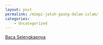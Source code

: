 ```yaml
---
layout: post
permalink: /mimpi-jatuh-gaung-dalam-islam/
categories:
    - Uncategorized
---
```


[Baca Selengkapnya](/03)